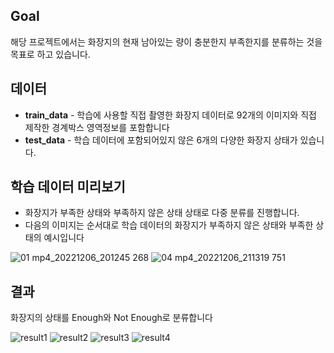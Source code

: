 
## Goal
해당 프로젝트에서는 화장지의 현재 남아있는 량이 충분한지 부족한지를 분류하는 것을 목표로 하고 있습니다.

## 데이터

*   **train_data** - 학습에 사용할 직접 촬영한 화장지 데이터로 92개의 이미지와 직접 제작한 경계박스 영역정보를 포함합니다
*   **test_data** - 학습 데이터에 포함되어있지 않은 6개의 다양한 화장지 상태가 있습니다.


## 학습 데이터 미리보기

*   화장지가 부족한 상태와 부족하지 않은 상태 상태로 다중 분류를 진행합니다.
*   다음의 이미지는 순서대로 학습 데이터의 화장지가 부족하지 않은 상태와 부족한 상태의 예시입니다


![01 mp4_20221206_201245 268](https://user-images.githubusercontent.com/102031218/211231312-9c9b4e91-04ca-45de-a2d0-d0e9edbfc968.jpg)
![04 mp4_20221206_211319 751](https://user-images.githubusercontent.com/102031218/211231366-4a221752-9090-4e06-a780-358c959ec036.jpg)

## 결과
화장지의 상태를 Enough와 Not Enough로 분류합니다


![result1](https://user-images.githubusercontent.com/102031218/211232555-ba9d0fba-b9ed-4468-b06b-c438dbf8a6b8.jpg)
![result2](https://user-images.githubusercontent.com/102031218/211232558-38ad1744-3682-43cb-8d40-e07c2df7840b.jpg)
![result3](https://user-images.githubusercontent.com/102031218/211232561-6d5f2521-a459-417a-88e0-eb4de6b5c0b2.jpg)
![result4](https://user-images.githubusercontent.com/102031218/211232565-8d44acf9-ffaf-44f5-ad9e-109c9e7ad013.jpg)

